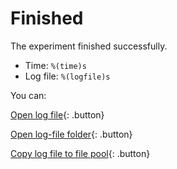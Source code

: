 # Finished

The experiment finished successfully.

- Time: `%(time)s`
- Log file: `%(logfile)s`

You can:

[Open log file](opensesame://event.after_experiment_open_logfile){: .button}

[Open log-file folder](opensesame://event.after_experiment_open_logfile_folder){: .button}

[Copy log file to file pool](opensesame://event.after_experiment_copy_logfile){: .button}
